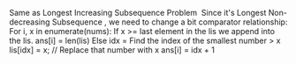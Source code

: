 Same as Longest Increasing Subsequence Problem
​
Since it's Longest Non-decreasing Subsequence , we need to change a bit comparator relationship:
For i, x in enumerate(nums):
If x >= last element in the lis
we append into the lis.
ans[i] = len(lis)
Else
idx = Find the index of the smallest number > x
lis[idx] = x; // Replace that number with x
ans[i] = idx + 1
